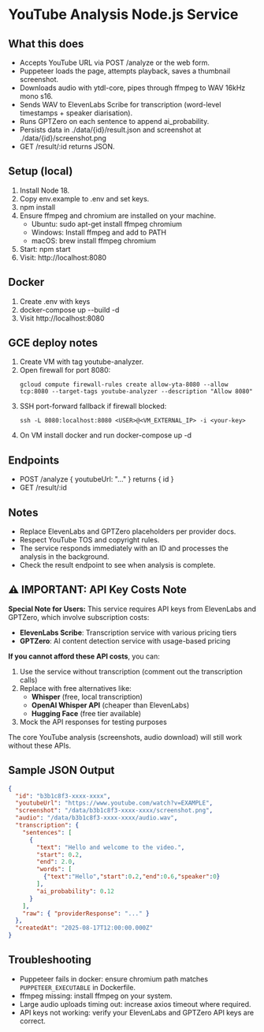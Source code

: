 # YouTube Analysis Node.js Service

## What this does
- Accepts YouTube URL via POST /analyze or the web form.
- Puppeteer loads the page, attempts playback, saves a thumbnail screenshot.
- Downloads audio with ytdl-core, pipes through ffmpeg to WAV 16kHz mono s16.
- Sends WAV to ElevenLabs Scribe for transcription (word-level timestamps + speaker diarisation).
- Runs GPTZero on each sentence to append ai_probability.
- Persists data in ./data/{id}/result.json and screenshot at ./data/{id}/screenshot.png
- GET /result/:id returns JSON.

## Setup (local)
1. Install Node 18.
2. Copy env.example to .env and set keys.
3. npm install
4. Ensure ffmpeg and chromium are installed on your machine.
   - Ubuntu: sudo apt-get install ffmpeg chromium
   - Windows: Install ffmpeg and add to PATH
   - macOS: brew install ffmpeg chromium
5. Start: npm start
6. Visit: http://localhost:8080

## Docker
1. Create .env with keys
2. docker-compose up --build -d
3. Visit http://localhost:8080

## GCE deploy notes
1. Create VM with tag youtube-analyzer.
2. Open firewall for port 8080:
   ```
   gcloud compute firewall-rules create allow-yta-8080 --allow tcp:8080 --target-tags youtube-analyzer --description "Allow 8080"
   ```
3. SSH port-forward fallback if firewall blocked:
   ```
   ssh -L 8080:localhost:8080 <USER>@<VM_EXTERNAL_IP> -i <your-key>
   ```
4. On VM install docker and run docker-compose up -d

## Endpoints
- POST /analyze  { youtubeUrl: "..." } returns { id }
- GET /result/:id

## Notes
- Replace ElevenLabs and GPTZero placeholders per provider docs.
- Respect YouTube TOS and copyright rules.
- The service responds immediately with an ID and processes the analysis in the background.
- Check the result endpoint to see when analysis is complete.

## ⚠️ IMPORTANT: API Key Costs Note
**Special Note for Users:** This service requires API keys from ElevenLabs and GPTZero, which involve subscription costs:
- **ElevenLabs Scribe**: Transcription service with various pricing tiers
- **GPTZero**: AI content detection service with usage-based pricing

**If you cannot afford these API costs**, you can:
1. Use the service without transcription (comment out the transcription calls)
2. Replace with free alternatives like:
   - **Whisper** (free, local transcription)
   - **OpenAI Whisper API** (cheaper than ElevenLabs)
   - **Hugging Face** (free tier available)
3. Mock the API responses for testing purposes

The core YouTube analysis (screenshots, audio download) will still work without these APIs.

## Sample JSON Output
```json
{
  "id": "b3b1c8f3-xxxx-xxxx",
  "youtubeUrl": "https://www.youtube.com/watch?v=EXAMPLE",
  "screenshot": "/data/b3b1c8f3-xxxx-xxxx/screenshot.png",
  "audio": "/data/b3b1c8f3-xxxx-xxxx/audio.wav",
  "transcription": {
    "sentences": [
      {
        "text": "Hello and welcome to the video.",
        "start": 0.2,
        "end": 2.0,
        "words": [
          {"text":"Hello","start":0.2,"end":0.6,"speaker":0}
        ],
        "ai_probability": 0.12
      }
    ],
    "raw": { "providerResponse": "..." }
  },
  "createdAt": "2025-08-17T12:00:00.000Z"
}
```

## Troubleshooting
- Puppeteer fails in docker: ensure chromium path matches `PUPPETEER_EXECUTABLE` in Dockerfile.
- ffmpeg missing: install ffmpeg on your system.
- Large audio uploads timing out: increase axios timeout where required.
- API keys not working: verify your ElevenLabs and GPTZero API keys are correct.
